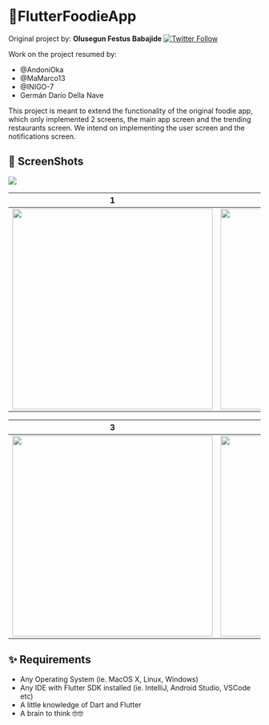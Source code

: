 # 🍔FlutterFoodieApp

Original project by: **Olusegun Festus Babajide** [![Twitter Follow](https://img.shields.io/twitter/follow/iamjideguru.svg?style=social)](https://twitter.com/iamjideguru)

Work on the project resumed by: 
- @AndoniOka
- @MaMarco13
- @INIGO-7
- Germán Darío Della Nave

This project is meant to extend the functionality of the original foodie app, which only implemented 2 screens, the main app screen and the trending restaurants screen. We intend on implementing the user screen and the notifications screen.

## 📸 ScreenShots

<img src="ss/1.png"/>

| 1 | 2|
|------|-------|
|<img src="ss/2.png" width="400">|<img src="ss/3.png" width="400">|

| 3 | 4|
|------|-------|
|<img src="ss/4.png" width="400">|<img src="ss/5.png" width="400">|



## ✨ Requirements
* Any Operating System (ie. MacOS X, Linux, Windows)
* Any IDE with Flutter SDK installed (ie. IntelliJ, Android Studio, VSCode etc)
* A little knowledge of Dart and Flutter
* A brain to think 🤓🤓
